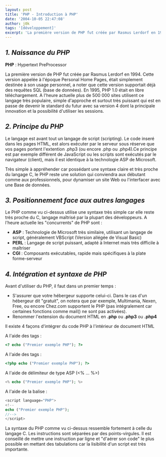 ```yaml
---
layout: post
title: 'PHP - Introduction à PHP'
date: '2004-10-05 22:47:08'
author: j0k
tags: '[développement]'
excerpt: 'La première version de PHP fut créée par Rasmus Lerdorf en 1994. Cette version appelée à l''époque Personal Home Pages, était simplement destinée à son usage personnel, a noter que cette version supportait déjà des requêtes SQL (base de données).'
---
```


## _1. Naissance du PHP_

**PHP** : Hypertext PreProcessor

 La première version de PHP fut créée par Rasmus Lerdorf en 1994. Cette version appelée à l'époque Personal Home Pages, était simplement destinée à son usage personnel, a noter que cette version supportait déjà des requêtes SQL (base de données).
En 1995, PHP 1.0 était en libre téléchargement. A l'heure actuelle plus de 500 000 sites utilisent ce langage très populaire, simple d'approche et surtout très puissant qui est en passe de devenir le standard du futur avec sa version 4 dont la principale innovation et la possibilité d'utiliser les sessions.

##  _2. Principe du PHP_

 Le langage est avant tout un langage de script (scripting). Le code inseré dans les pages HTML, est alors exécuter par le serveur sous réserve que vos pages portent l'extention .php3 (ou encore .php ou .php4).Ce principe est par exemple différent de JavaScript ou les scripts sont exécutés par le navigateur (client), mais il est identique à la technologie ASP de Microsoft.

 Très simple à appréhender car possédant une syntaxe claire et très proche du langage C, le PHP reste une solution qui conviendra aux débutant comme aux professionnels, pour dynamiser un site Web ou l'interfacer avec une Base de données.

##  _3. Positionnement face aux autres langages_

 Le PHP comme vu ci-dessus utilise une syntaxe très simple car elle reste très proche du C, langage maîtrisé par la plupart des développeurs. A l'heure actuelle les "concurrents" de PHP sont :

 - **ASP** : Technologie de Microsoft très similaire, utilisant un langage de script, généralement VBScript (Version allégée de Visual Basic)
 - **PERL** : Langage de script puissant, adapté à Internet mais très difficile à maîtriser
 - **CGI** : Composants exécutables, rapide mais spécifiques à la plate forme-serveur

##  _4. Intégration et syntaxe de PHP_

Avant d'utiliser du PHP, il faut dans un premier temps :

 - S'assurer que votre hébergeur supporte celui-ci. Dans le cas d'un hébergeur dit "gratuit", on notera que par exemple, Multimania, Nexen, Free, ou encore Chez.com supportent le PHP (pas intégralement car certaines fonctions comme mail() ne sont pas activées).
 - Renommer l'extension du document HTML en **.php** ou **.php3** ou **.php4**

Il existe 4 façons d'intégrer du code PHP à l'intérieur de document HTML

  A l'aide des tags <?...?> :

```php
<? echo ("Premier exemple PHP"); ?>
```

  A l'aide des tags <?php...?> :

```php
<?php echo ("Premier exemple PHP"); ?>
```

  A l'aide de délimiteur de type ASP (<% ... %>)

```php
<% echo ("Premier exemple PHP"); %>
```

  A l'aide de la balise <script language="…"></script> :

```php
<script language="PHP">
<!--
echo ("Premier exemple PHP");
//-->
</script>
```

  La syntaxe du PHP comme vu ci-dessus ressemble fortement à celle du langage C. Les instructions sont séparées par des points-virgules. Il est conseillé de mettre une instruction par ligne et "d'aérer son code" le plus possible en mettant des tabulations car la lisibilité d'un script est très importante.
